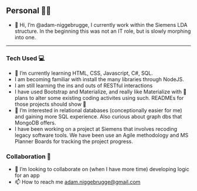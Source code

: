 ## Personal 👨‍🔬
- 👋 Hi, I’m @adam-niggebrugge, I currently work within the Siemens LDA structure. In the beginning this was not an IT role, but is slowly morphing into one.
_ _ _ _


### Tech Used 💻
- 🌱 I’m currently learning  HTML, CSS, Javascript, C#, SQL.
- I am becoming familiar with install the many libraries through NodeJS.
- I am still learning the ins and outs of RESTful interactions
- I have used Bootstrap and Materialize, and really like Materialize with 🔄 plans to alter some existing coding activites using such. READMEs for those projects should show 🚧 
- 👀 I’m interested in relational databases (conceptionally easier for me) and gaining more SQL experience. Also curious about graph dbs that MongoDB offers.
- I have been working on a project at Siemens that involves recoding legacy software tools. We have been use an Agile methodology and MS Planner Boards for tracking the project progress.

### Collaboration 📓
- 💞️ I’m looking to collaborate on (when I have more time) developing logic for an app
- 📫 How to reach me adam.niggebrugge@gmail.com

<!---
adam-niggebrugge/adam-niggebrugge is a ✨ special ✨ repository because its `README.md` (this file) appears on your GitHub profile.
You can click the Preview link to take a look at your changes.
--->

